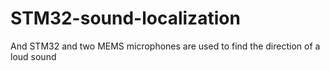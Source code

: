 # STM32-sound-localization
And STM32 and two MEMS microphones are used to find the direction of a loud sound
